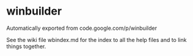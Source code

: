 # winbuilder
Automatically exported from code.google.com/p/winbuilder

See the wiki file wbindex.md for the index to all the help files and to link things together.

